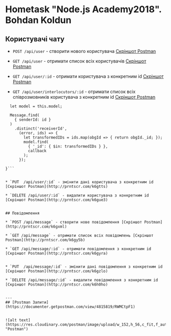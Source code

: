 # Hometask "Node.js Academy2018". Bohdan Koldun

## Користувачі чату

* `POST /api/user` - створити нового користувача [Скріншот Postman](http://prntscr.com/k6gpwv)

* `GET /api/user` - отримати список всіх користувачів [Скріншот Postman](http://prntscr.com/k6gqsz)

* `GET /api/user/:id` - отримати користувача з конкретним id [Скріншот Postman](http://prntscr.com/k6grjj)

* `GET /api/user/interlocutors/:id` - отримати список всіх співрозмовників користувача з конкретним id [Скріншот Postman](http://prntscr.com/k6gsud)


```function getInterlocutors(id, callback) {
  let model = this.model;

  Message.find(
    { senderId: id }
  )
    .distinct('receiverId',
      (error, ids) => {
        let transformedIDs = ids.map(obgId => { return obgId._id; });
        model.find(
          { '_id': { $in: transformedIDs } },
          callback
        );
      });

}```

     
* `PUT  /api/user/:id` - змінити дані користувача з конкретним id [Скріншот Postman](http://prntscr.com/k6gtts)

* `DELETE /api/user/:id` - видалити користувача з конкретним id [Скріншот Postman](http://prntscr.com/k6gue3)


## Повідомлення

* `POST /api/message` - створити нове повідомлення [Скріншот Postman](http://prntscr.com/k6gxml)

* `GET /api/message` - отримати список всіх повідомлень [Скріншот Postman](http://prntscr.com/k6gy5b)

* `GET /api/message/:id` - отримати повідомлення з конкретним id [Скріншот Postman](http://prntscr.com/k6gyra)

     
* `PUT  /api/message/:id` - змінити дані повідомлення з конкретним id [Скріншот Postman](http://prntscr.com/k6gzlo)

* `DELETE /api/message/:id` - видалити повідомлення з конкретним id [Скріншот Postman](http://prntscr.com/k6h0ho)


---
## [Postman Запити](https://documenter.getpostman.com/view/4815819/RWMCtpF1)


![alt text](https://res.cloudinary.com/postman/image/upload/w_152,h_56,c_fit,f_auto,t_team_logo/v1/team/768118b36f06c94b0306958b980558e6915839447e859fe16906e29d683976f0 "Postman")
